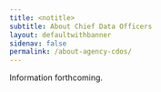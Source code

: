 ```yaml
---
title: <notitle>
subtitle: About Chief Data Officers
layout: defaultwithbanner
sidenav: false
permalink: /about-agency-cdos/
---
```


Information forthcoming.